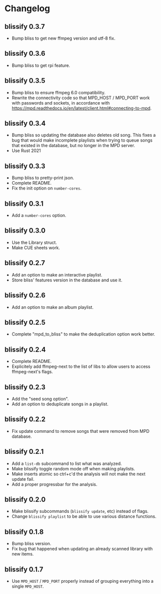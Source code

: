 # Changelog

## blissify 0.3.7
* Bump bliss to get new ffmpeg version and utf-8 fix.

## blissify 0.3.6
* Bump bliss to get rpi feature.

## blissify 0.3.5
* Bump bliss to ensure ffmpeg 6.0 compatibility.
* Rewrite the connectivity code so that MPD_HOST / MPD_PORT work with passwords and
  sockets, in accordance with
  https://mpd.readthedocs.io/en/latest/client.html#connecting-to-mpd.

## blissify 0.3.4
* Bump bliss so updating the database also deletes old song.
  This fixes a bug that would make incomplete playlists when trying to queue
  songs that existed in the database, but no longer in the MPD server.
* Use Rust 2021

## blissify 0.3.3
* Bump bliss to pretty-print json.
* Complete README.
* Fix the init option on `number-cores`.

## blissify 0.3.1
* Add a `number-cores` option.

## blissify 0.3.0
* Use the Library struct.
* Make CUE sheets work.

## blissify 0.2.7
* Add an option to make an interactive playlist.
* Store bliss' features version in the database and use it.

## blissify 0.2.6
* Add an option to make an album playlist.

## blissify 0.2.5
* Complete "mpd_to_bliss" to make the deduplication option work better.

## blissify 0.2.4
* Complete README.
* Explicitely add ffmpeg-next to the list of libs to allow users
  to access ffmpeg-next's flags.

## blissify 0.2.3
* Add the "seed song option".
* Add an option to deduplicate songs in a playlist.

## blissify 0.2.2
* Fix update command to remove songs that were removed from MPD database.

## blissify 0.2.1
* Add a `list-db` subcommand to list what was analyzed.
* Make blissify toggle random mode off when making playlists.
* Make inserts atomic so ctrl+c'd the analysis will not make the next update
  fail.
* Add a proper progressbar for the analysis.

## blissify 0.2.0
* Make blissify subcommands (`blissify update`, etc) instead of flags.
* Change `blissify playlist` to be able to use various distance functions.

## blissify 0.1.8
* Bump bliss version.
* Fix bug that happened when updating an already scanned library with new items.

## blissify 0.1.7

* Use `MPD_HOST` / `MPD_PORT` properly instead of grouping everything into
  a single `MPD_HOST`.
